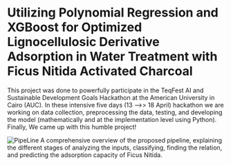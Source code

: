 # Utilizing Polynomial Regression and XGBoost for Optimized Lignocellulosic Derivative Adsorption in Water Treatment with Ficus Nitida Activated Charcoal
This project was done to powerfully participate in the TeqFest AI and Sustainable Development Goals Hackathon at the American University in Cairo (AUC). In these intensive five days (13 -->> 18 April) hackathon we are working on data collection, preprocessing the data, testing, and developing the model (mathematically and at the implementation level using Python). Finally, We came up with this humble project!

![PipeLine](https://github.com/Abdullah-Elafifi/Optimizing-Adsorption-with-Ficus-Nitida-Charcoal/assets/60512049/d5c82a96-ea33-4608-9af5-d06982f6b125)
A comprehensive overview of the proposed pipeline, explaining the different stages of analyzing the inputs, classifying, 
finding the relation, and predicting the adsorption capacity of Ficus Nitida.
